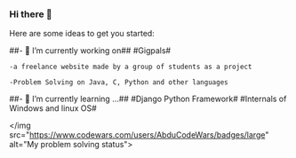 ### Hi there 👋

<!--
**AbdelrahmanSWE/AbdelrahmanSWE** is a ✨ _special_ ✨ repository because its `README.md` (this file) appears on your GitHub profile.
-->
Here are some ideas to get you started:

##- 🔭 I’m currently working on##
  #Gigpals#
  
    -a freelance website made by a group of students as a project
    
    -Problem Solving on Java, C, Python and other languages
   
    
##- 🌱 I’m currently learning ...##
  #Django Python Framework#
  #Internals of Windows and linux OS#
 

</img src="https://www.codewars.com/users/AbduCodeWars/badges/large" alt="My problem solving status">




